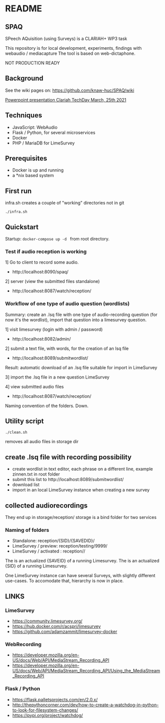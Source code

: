 # README 

## SPAQ

SPeech AQuisition (using Surveys) is a CLARIAH+ WP3 task

This repository is for local development, experiments, findings with webaudio / mediacapture
The tool is based on web-dictaphone.

NOT PRODUCTION READY

## Background 

See the wiki pages on:
https://github.com/knaw-huc/SPAQ/wiki


[Powerpoint presentation Clariah TechDay March, 25th 2021](
https://github.com/knaw-huc/SPAQ/wiki/files/HuC-DI-SD-CLP-WP3-SPAQ.pdf "techday presentation ")


## Techniques

- JavaScript: WebAudio
- Flask / Python, for several microservices
- Docker
- PHP / MariaDB for LimeSurvey

## Prerequisites

* Docker is up and running
* a *nix based system

## First run

infra.sh creates a couple of "working" directories not in git

    ./infra.sh

## Quickstart

Startup:  ```docker-compose up -d ``` from root directory.

### Test if audio reception is working

1] Go to client to record some audio.

* http://localhost:8090/spaq/ 


2] server (view the submitted files standalone)

* http://localhost:8087/watch/reception/

### Workflow of one type of audio question (wordlists)

Summary: create an .lsq file with one type of audio-recording question (for now it's the wordlist), 
import that question into a limesurvey question. 


1] visit limesurvey (login with admin / password)

* http://localhost:8082/admin/

2] submit a text file, with words, for the creation of an lsq file

* http://localhost:8089/submitwordlist/

Result: automatic download of an .lsq file suitable for import in LimeSurvey

3] import the .lsq file in a new question LimeSurvey
    
4] view submitted audio files 

* http://localhost:8087/watch/reception/

Naming convention of the folders. Down.

    
## Utility script

    
    ./clean.sh

removes all audio files in storage dir


## create .lsq file with recording possibility

- create wordlist in text editor, each phrase on a different line, example zinnen.txt in root folder
- submit this list to http://localhost:8089/submitwordlist/
- download list
- import in an local LimeSurvey instance when creating a new survey


## collected audiorecordings

They end up in storage/reception/
storage is a bind folder for two services

### Naming of folders

- Standalone: reception/{SID}/{SAVEDID}/
- LimeSurvey / preview: reception/testing/9999/
- LimeSurvey / activated : reception/<surveyid>/<responseid>

The <responseid> is an actualized {SAVEID} of a running Limesurvey.
The <surveyid> is an actualized {SID} of a running Limesurvey.

One LimeSurvey instance can have several Surveys, with slightly different use-cases.
To accomodate that, hierarchy is now in place.


## LINKS

### LimeSurvey

- https://community.limesurvey.org/
- https://hub.docker.com/r/acspri/limesurvey
- https://github.com/adamzammit/limesurvey-docker

### WebRecording

- https://developer.mozilla.org/en-US/docs/Web/API/MediaStream_Recording_API
- https://developer.mozilla.org/en-US/docs/Web/API/MediaStream_Recording_API/Using_the_MediaStream_Recording_API


### Flask / Python

- https://flask.palletsprojects.com/en/2.0.x/
- http://thepythoncorner.com/dev/how-to-create-a-watchdog-in-python-to-look-for-filesystem-changes/
- https://pypi.org/project/watchdog/



